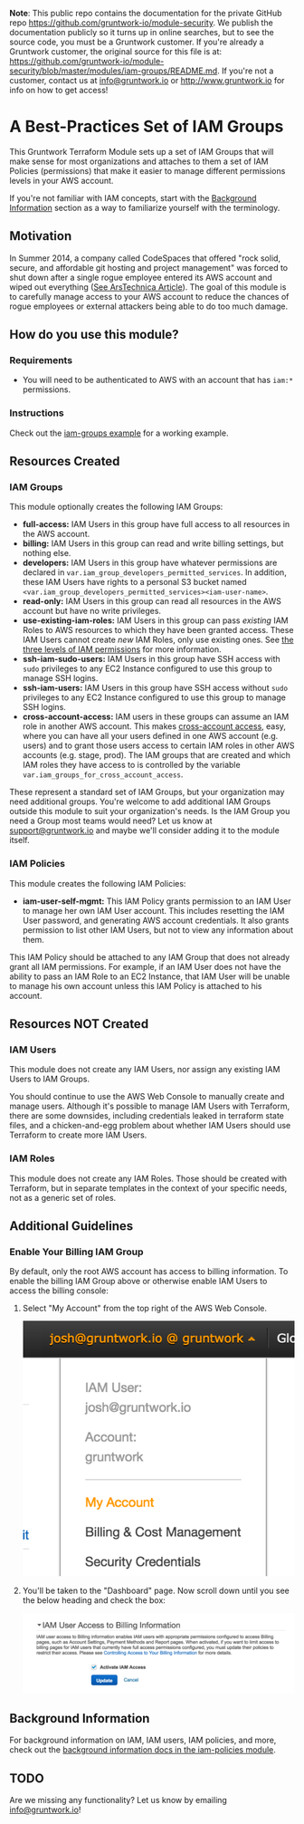 **Note**: This public repo contains the documentation for the private GitHub repo <https://github.com/gruntwork-io/module-security>.
We publish the documentation publicly so it turns up in online searches, but to see the source code, you must be a Gruntwork customer.
If you're already a Gruntwork customer, the original source for this file is at: <https://github.com/gruntwork-io/module-security/blob/master/modules/iam-groups/README.md>.
If you're not a customer, contact us at <info@gruntwork.io> or <http://www.gruntwork.io> for info on how to get access!

# A Best-Practices Set of IAM Groups

This Gruntwork Terraform Module sets up a set of IAM Groups that will make sense for most organizations and attaches to 
them a set of IAM Policies (permissions) that make it easier to manage different permissions levels in your AWS account.

If you're not familiar with IAM concepts, start with the [Background Information](#background-information) section as a 
way to familiarize yourself with the terminology.


## Motivation 

In Summer 2014, a company called CodeSpaces that offered "rock solid, secure, and affordable git hosting and project 
management" was forced to shut down after a single rogue employee entered its AWS account and wiped out everything 
([See ArsTechnica Article](http://arstechnica.com/security/2014/06/aws-console-breach-leads-to-demise-of-service-with-proven-backup-plan/)). 
The goal of this module is to carefully manage access to your AWS account to reduce the chances of rogue employees or 
external attackers being able to do too much damage.




## How do you use this module?


### Requirements

- You will need to be authenticated to AWS with an account that has `iam:*` permissions. 


### Instructions

Check out the [iam-groups example](../../examples/iam-groups) for a working example.




## Resources Created


### IAM Groups

This module optionally creates the following IAM Groups:

- **full-access:** IAM Users in this group have full access to all resources in the AWS account.
- **billing:** IAM Users in this group can read and write billing settings, but nothing else.
- **developers:** IAM Users in this group have whatever permissions are declared in 
  `var.iam_group_developers_permitted_services`. In addition, these IAM Users have rights to a personal S3 bucket 
  named `<var.iam_group_developers_permitted_services><iam-user-name>`. 
- **read-only:** IAM Users in this group can read all resources in the AWS account but have no write privileges.
- **use-existing-iam-roles:** IAM Users in this group can pass *existing* IAM Roles to AWS resources to which they have 
  been granted access. These IAM Users cannot create *new* IAM Roles, only use existing ones. See 
  [the three levels of IAM permissions](/modules/iam-policies#the-three-levels-of-iam-permissions) for more information.
- **ssh-iam-sudo-users:** IAM Users in this group have SSH access with `sudo` privileges to any EC2 Instance configured
  to use this group to manage SSH logins.
- **ssh-iam-users:** IAM Users in this group have SSH access without `sudo` privileges to any EC2 Instance configured 
  to use this group to manage SSH logins.
- **cross-account-access:** IAM users in these groups can assume an IAM role in another AWS account. This makes
  [cross-account access](https://aws.amazon.com/blogs/security/enable-a-new-feature-in-the-aws-management-console-cross-account-access/),
  easy, where you can have all your users defined in one AWS account (e.g. users) and to grant those users access to 
  certain IAM roles in other AWS accounts (e.g. stage, prod). The IAM groups that are created and which IAM roles they
  have access to is controlled by the variable `var.iam_groups_for_cross_account_access`. 

These represent a standard set of IAM Groups, but your organization may need additional groups. You're welcome to add 
additional IAM Groups outside this module to suit your organization's needs. Is the IAM Group you need a Group most 
teams would need? Let us know at support@gruntwork.io and maybe we'll consider adding it to the module itself.


### IAM Policies

This module creates the following IAM Policies:

- **iam-user-self-mgmt:** This IAM Policy grants permission to an IAM User to manage her own IAM User account. This
  includes resetting the IAM User password, and generating AWS account credentials. It also grants permission to list 
  other IAM Users, but not to view any information about them.

This IAM Policy should be attached to any IAM Group that does not already grant all IAM permissions. For example, if an
IAM User does not have the ability to pass an IAM Role to an EC2 Instance, that IAM User will be unable to manage his 
own account unless this IAM Policy is attached to his account. 




## Resources NOT Created


### IAM Users

This module does not create any IAM Users, nor assign any existing IAM Users to IAM Groups.

You should continue to use the AWS Web Console to manually create and manage users. Although it's possible to manage IAM 
Users with Terraform, there are some downsides, including credentials leaked in terraform state files, and a chicken-and-egg
problem about whether IAM Users should use Terraform to create more IAM Users.


### IAM Roles

This module does not create any IAM Roles. Those should be created with Terraform, but in separate templates in the 
context of your specific needs, not as a generic set of roles.




## Additional Guidelines

### Enable Your Billing IAM Group

By default, only the root AWS account has access to billing information. To enable the billing IAM Group above or 
otherwise enable IAM Users to access the billing console:

1. Select "My Account" from the top right of the AWS Web Console.

   ![Screenshot](_docs/my-account.png)

1. You'll be taken to the "Dashboard" page. Now scroll down until you see the below heading and check the box:

   ![Screnshot](_docs/iam-user-access-to-billing.png)  





## Background Information

For background information on IAM, IAM users, IAM policies, and more, check out the [background information docs in
the iam-policies module](/modules/iam-policies#background-information).




## TODO

Are we missing any functionality? Let us know by emailing info@gruntwork.io!